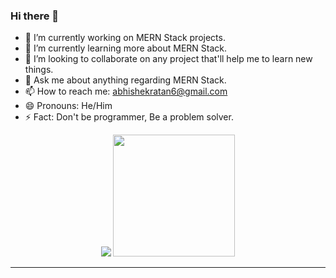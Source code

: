 ### Hi there 👋
- 🔭 I’m currently working on MERN Stack projects.
- 🌱 I’m currently learning more about MERN Stack.
- 👯 I’m looking to collaborate on any project that'll help me to learn new things.
- 💬 Ask me about anything regarding MERN Stack.
- 📫 How to reach me: abhishekratan6@gmail.com 
- 😄 Pronouns: He/Him
- ⚡ Fact: Don't be programmer, Be a problem solver.

<div align="center">
  <img src="https://github-readme-stats.vercel.app/api?username=abratan7870&show_icons=true&theme=radical">
  <img src="https://github-readme-stats.vercel.app/api/top-langs/?username=abratan7870&show_icons=true&theme=radical" height="195px">
<div>
<hr>
